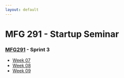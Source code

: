 ```yaml
---
layout: default
---
```


# MFG 291 - Startup Seminar

### [MFG291](../) - Sprint 3

- [Week 07](week07)
- [Week 08](week08)
- [Week 09](week09)
